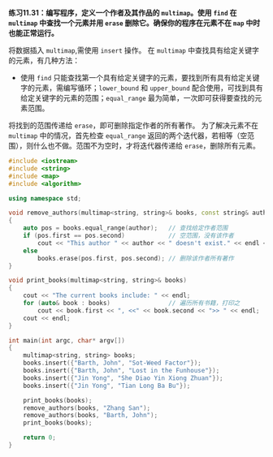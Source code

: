 **练习11.31：编写程序，定义一个作者及其作品的 `multimap`。使用 `find` 在 `multimap` 中查找一个元素并用 `erase` 删除它。确保你的程序在元素不在 `map` 中时 也能正常运行。**

将数据插入 `multimap`,需使用 `insert` 操作。
在 `multimap` 中查找具有给定关键字的元素，有几种方法：

- 使用 `find` 只能查找第一个具有给定关键字的元素，要找到所有具有给定关键字的元素，需编写循环；`lower_bound` 和 `upper_bound` 配合使用，可找到具有给定关键字的元素的范围；`equal_range` 最为简单，一次即可获得要查找的元素范围。

将找到的范围传递给 `erase`，即可删除指定作者的所有著作。
为了解决元素不在 `multimap` 中的情况，首先检查 `equal_range` 返回的两个迭代器，若相等（空范围），则什么也不做。范围不为空时，才将迭代器传递给 `erase`，删除所有元素。

```cpp
#include <iostream>
#include <string>
#include <map>
#include <algorithm>

using namespace std;

void remove_authors(multimap<string, string>& books, const string& author)
{
    auto pos = books.equal_range(author);   // 查找给定作者范围
    if (pos.first == pos.second)            // 空范围，没有该作者
        cout << "This author " << author << " doesn't exist." << endl << endl;
    else
        books.erase(pos.first, pos.second); // 删除该作者所有著作
}

void print_books(multimap<string, string>& books)
{
    cout << "The current books include: " << endl;
    for (auto& book : books)                // 遍历所有书籍，打印之
        cout << book.first << ", <<" << book.second << ">> " << endl;
    cout << endl;
}

int main(int argc, char* argv[])
{
    multimap<string, string> books;
    books.insert({"Barth, John", "Sot-Weed Factor"});
    books.insert({"Barth, John", "Lost in the Funhouse"});
    books.insert({"Jin Yong", "She Diao Yin Xiong Zhuan"});
    books.insert({"Jin Yong", "Tian Long Ba Bu"});

    print_books(books);
    remove_authors(books, "Zhang San");
    remove_authors(books, "Barth, John");
    print_books(books);

    return 0;
}
```
